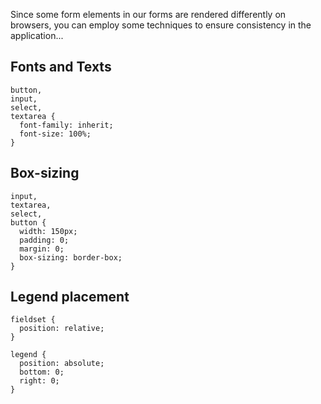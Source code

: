 Since some form elements in our forms are rendered differently on browsers, you can employ some techniques to ensure consistency in the application...

## Fonts and Texts
```
button,
input,
select,
textarea {
  font-family: inherit;
  font-size: 100%;
}
```

## Box-sizing
```
input,
textarea,
select,
button {
  width: 150px;
  padding: 0;
  margin: 0;
  box-sizing: border-box;
}
```

## Legend placement
```
fieldset {
  position: relative;
}

legend {
  position: absolute;
  bottom: 0;
  right: 0;
}
```